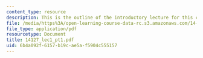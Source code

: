 ```yaml
---
content_type: resource
description: This is the outline of the introductory lecture for this course.
file: /media/https%3A/open-learning-course-data-rc.s3.amazonaws.com/14-127-behavioral-economics-and-finance-spring-2004/6b4a092f6157b19cae5af5904c555157_14127_lec1_pt1.pdf
file_type: application/pdf
resourcetype: Document
title: 14127_lec1_pt1.pdf
uid: 6b4a092f-6157-b19c-ae5a-f5904c555157
---
```

